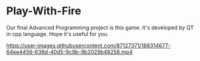 # Play-With-Fire
Our final Advanced Programming project is this game.
It's developed by QT in cpp language.
Hope it's useful for you.


https://user-images.githubusercontent.com/87127371/188314677-64ee4456-638d-40d5-9c9b-9b2029b48256.mp4

